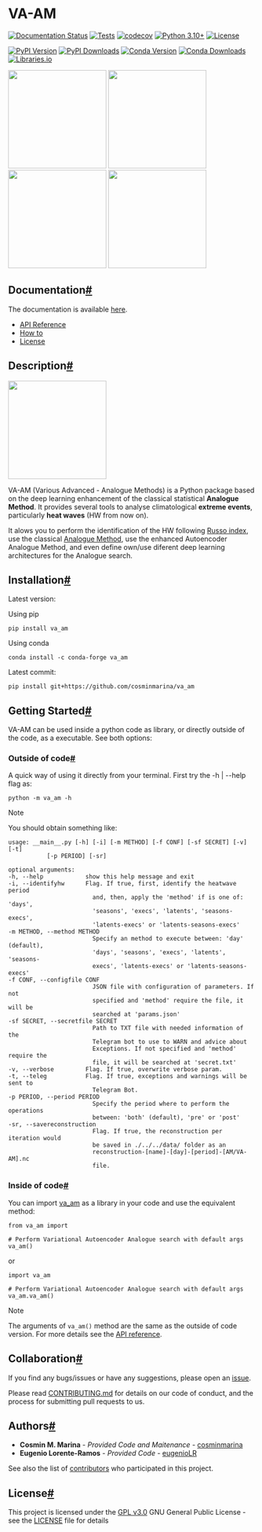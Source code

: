 # VA-AM
[![Documentation Status](https://readthedocs.org/projects/va-am/badge/?version=latest)](https://va-am.readthedocs.io/en/latest/?badge=latest)
[![Tests](https://img.shields.io/github/actions/workflow/status/GheodeAI/va_am/python-package.yml?label=test)](https://github.com/GheodeAI/va_am/actions/workflows/python-package.yml)
[![codecov](https://codecov.io/gh/GheodeAI/va_am/branch/master/graph/badge.svg)](https://codecov.io/gh/GheodeAI/va_am)
[![Python 3.10+](https://img.shields.io/badge/python-3.10%2B-brightgreen)](https://www.python.org/downloads/)
[![License](https://img.shields.io/pypi/l/va-am)](https://github.com/GheodeAI/va_am/blob/master/LICENSE)

[![PyPI Version](https://img.shields.io/pypi/v/va-am?color=blue)](https://pypi.org/project/va-am/)
[![PyPI Downloads](https://img.shields.io/pepy/dt/va-am?color=blue&label=PyPI%20downloads)](https://pepy.tech/project/va-am)
[![Conda Version](https://img.shields.io/conda/vn/conda-forge/va_am.svg)](https://anaconda.org/conda-forge/va_am)
[![Conda Downloads](https://img.shields.io/conda/d/conda-forge/va_am?color=orange&label=Conda%20downloads)](https://anaconda.org/conda-forge/va_am)
[![Libraries.io](https://img.shields.io/librariesio/release/pypi/va-am)](https://libraries.io/pypi/va-am)

<img src="https://raw.githubusercontent.com/cosminmarina/va_am/master/docs/_static/distribution.png" width="200" /> <img src="https://raw.githubusercontent.com/cosminmarina/va_am/master/docs/_static/identification.png" width="200" /> <img src="https://raw.githubusercontent.com/cosminmarina/va_am/master/docs/_static/identification2.png" width="200" /> <img src="https://raw.githubusercontent.com/cosminmarina/va_am/master/docs/_static/distribution2.png" width="200" />

Documentation[#](#documentation "Permalink to this heading")
--------------

The documentation is available [here](https://va-am.readthedocs.io/).

- [API Reference](https://va-am.readthedocs.io/en/latest/modules.html)
- [How to](https://va-am.readthedocs.io/en/latest/how_to.html)
- [License](https://va-am.readthedocs.io/en/latest/license.html)

Description[#](#description "Permalink to this heading")
------------

<img src="https://raw.githubusercontent.com/cosminmarina/va_am/master/docs/_static/va-am.png" width="200" />

VA-AM (Various Advanced - Analogue Methods) is a Python package based on the deep learning enhancement of the classical statistical **Analogue Method**. It provides several tools to analyse climatological **extreme events**, particularly **heat waves** (HW from now on).

It alows you to perform the identification of the HW following [Russo index](https://iopscience.iop.org/article/10.1088/1748-9326/10/12/124003), use the classical [Analogue Method](https://journals.ametsoc.org/view/journals/clim/12/8/1520-0442_1999_012_2474_tamaas_2.0.co_2.xml), use the enhanced Autoencoder Analogue Method, and even define own/use diferent deep learning architectures for the Analogue search.

Installation[#](#installation "Permalink to this heading")
-------------

Latest version:

Using pip

```
pip install va_am
```

Using conda

```
conda install -c conda-forge va_am
```

Latest commit:

```
pip install git+https://github.com/cosminmarina/va_am
```

Getting Started[#](#getting-started "Permalink to this heading")
----------------

VA-AM can be used inside a python code as library, or directly outside of the code, as a executable. See both options:

### Outside of code[#](#outside-of-code "Permalink to this heading")

A quick way of using it directly from your terminal. First try the -h | --help flag as:

```
python -m va_am -h
```

Note

You should obtain something like:

```
usage: __main__.py [-h] [-i] [-m METHOD] [-f CONF] [-sf SECRET] [-v] [-t]
           [-p PERIOD] [-sr]

optional arguments:
-h, --help            show this help message and exit
-i, --identifyhw      Flag. If true, first, identify the heatwave period
                        and, then, apply the 'method' if is one of: 'days',
                        'seasons', 'execs', 'latents', 'seasons-execs',
                        'latents-execs' or 'latents-seasons-execs'
-m METHOD, --method METHOD
                        Specify an method to execute between: 'day' (default),
                        'days', 'seasons', 'execs', 'latents', 'seasons-
                        execs', 'latents-execs' or 'latents-seasons-execs'
-f CONF, --configfile CONF
                        JSON file with configuration of parameters. If not
                        specified and 'method' require the file, it will be
                        searched at 'params.json'
-sf SECRET, --secretfile SECRET
                        Path to TXT file with needed information of the
                        Telegram bot to use to WARN and advice about
                        Exceptions. If not specified and 'method' require the
                        file, it will be searched at 'secret.txt'
-v, --verbose         Flag. If true, overwrite verbose param.
-t, --teleg           Flag. If true, exceptions and warnings will be sent to
                        Telegram Bot.
-p PERIOD, --period PERIOD
                        Specify the period where to perform the operations
                        between: 'both' (default), 'pre' or 'post'
-sr, --savereconstruction
                        Flag. If true, the reconstruction per iteration would
                        be saved in ./../../data/ folder as an
                        reconstruction-[name]-[day]-[period]-[AM/VA-AM].nc
                        file.
```

### Inside of code[#](#inside-of-code "Permalink to this heading")

You can import [va_am](https://va-am.readthedocs.io/en/latest/va_am.html) as a library in your code and use the equivalent method:

```
from va_am import

# Perform Variational Autoencoder Analogue search with default args
va_am()
```

or

```
import va_am

# Perform Variational Autoencoder Analogue search with default args
va_am.va_am()
```

Note

The arguments of `va_am()` method are the same as the outside of code version. For more details see the [API reference](https://va-am.readthedocs.io/en/latest/va_am.html).

Collaboration[#](#collaboration "Permalink to this heading")
--------------

If you find any bugs/issues or have any suggestions, please open an [issue](https://github.com/cosminmarina/va_am/issues/new).

Please read [CONTRIBUTING.md](CONTRIBUTING.md) for details on our code
of conduct, and the process for submitting pull requests to us.

## Authors[#](#authors "Permalink to this heading")

  - **Cosmin M. Marina** - *Provided Code and Maitenance* -
    [cosminmarina](https://github.com/cosminmarina)
  - **Eugenio Lorente-Ramos** - *Provided Code* -
    [eugenioLR](https://github.com/eugenioLR)

See also the list of
[contributors](https://github.com/cosminmarina/va_am/contributors)
who participated in this project.

## License[#](#license "Permalink to this heading")

This project is licensed under the [GPL v3.0](LICENSE)
GNU General Public License - see the [LICENSE](LICENSE) file for
details